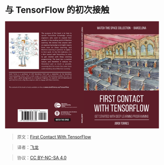 # 与 TensorFlow 的初次接触

![](cover.png)

> 原文：[First Contact With TensorFlow](https://jorditorres.org/research-teaching/tensorflow/first-contact-with-tensorflow-book/first-contact-with-tensorflow/)

> 译者：[飞龙](https://github.com/wizardforcel)

> 协议：[CC BY-NC-SA 4.0](http://creativecommons.org/licenses/by-nc-sa/4.0/)
